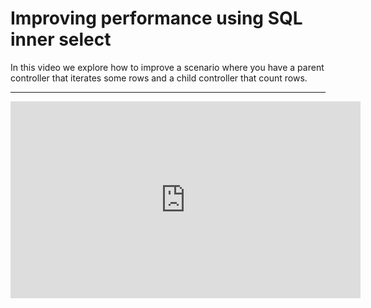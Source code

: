 ﻿# Improving performance using SQL inner select

In this video we explore how to improve a scenario where you have a parent controller that iterates some rows and a child controller that count rows.

---

<iframe width="560" height="315" src="https://www.youtube.com/embed/qVAKwdotn6I?list=PL1DEQjXG2xnKt9tRPRR1YtbITJ3idW-vL" frameborder="0" allowfullscreen></iframe>